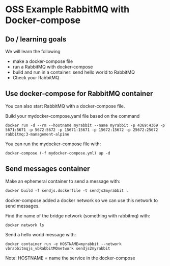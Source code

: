 # OSS Example RabbitMQ with Docker-compose

## Do / learning goals
We will learn the following
- make a docker-compose file
- run a RabbitMQ with docker-compose
- build and run in a container: send hello world to RabbitMQ
- Check your RabbitMQ 

## Use docker-compose for RabbitMQ container
You can also start RabbitMQ with a docker-compose file.

Build your mydocker-compose.yaml file based on the command
```
docker run -d --rm --hostname myrabbit --name myrabbit -p 4369:4369 -p 5671:5671 -p 5672:5672 -p 15671:15671 -p 15672:15672 -p 25672:25672 rabbitmq:3-management-alpine
```
You can run the mydocker-compose file with:
```
docker-compose (-f mydocker-compose.yml) up -d
```

## Send messages container
Make an ephemeral container to send a message with:
``` dockerfile
docker build -f sendjs.dockerfile -t sendjs2myrabbit .
```

docker-compose added a docker network so we can use this network to send messages.

Find the name of the bridge network (something with rabbitmq) with:
```
docker network ls
```
Send a hello world message with:
```
docker container run -e HOSTNAME=myrabbit --network vbrabbitmqjs_vbRabbitMQnetwork sendjs2myrabbit
```
Note:
HOSTNAME = name the service in the docker-compose
